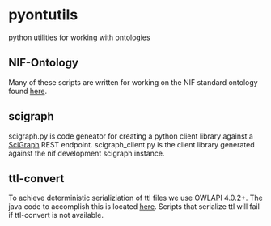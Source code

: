 # pyontutils
python utilities for working with ontologies

## NIF-Ontology
Many of these scripts are written for working on the NIF standard ontology
found [here](https://github.com/SciCrunch/NIF-Ontology/).

## scigraph
scigraph.py is code geneator for creating a python client library against a
[SciGraph](https://github.com/SciGraph/SciGraph) REST endpoint.
scigraph_client.py is the client library generated against the nif development scigraph instance.

## ttl-convert
To achieve deterministic serializiation of ttl files we use OWLAPI 4.0.2+.
The java code to accomplish this is located [here](https://github.com/tgbugs/ttl-convert).
Scripts that serialize ttl will fail if ttl-convert is not available.
